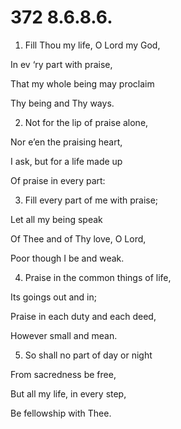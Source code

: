 # 372 8.6.8.6.

1.  Fill Thou my life, O Lord my God,

In ev ‘ry part with praise,

That my whole being may proclaim

Thy being and Thy ways.

2.  Not for the lip of praise alone,

Nor e’en the praising heart,

I ask, but for a life made up

Of praise in every part:

3.  Fill every part of me with praise;

Let all my being speak

Of Thee and of Thy love, O Lord,

Poor though I be and weak.

4.  Praise in the common things of life,

Its goings out and in;

Praise in each duty and each deed,

However small and mean.

5.  So shall no part of day or night

From sacredness be free,

But all my life, in every step,

Be fellowship with Thee.

